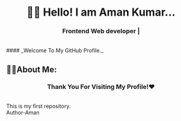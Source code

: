  
 # <div align="center"> 👨‍🎓 Hello! I am Aman Kumar...</div>
 <h3 align="center"> Frontend Web developer | </h3>
<br />
 #### _Welcome To My GitHub Profile._ 
 
 ## 🧑‍💻About Me:
 
### <div align="center">Thank You For Visiting My Profile!❤️</div>
 <br>
This is my first repository.
<br>
Author-Aman
